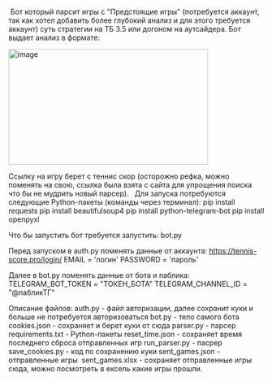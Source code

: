 ​
Бот который парсит игры с "Предстоящие игры" (потребуется аккаунт, так как хотел добавить более глубокий анализ и для этого требуется аккаунт) суть стратегии на ТБ 3.5 или догоном на аутсайдера. Бот выдает анализ в формате:

<img width="393" height="228" alt="image" src="https://github.com/user-attachments/assets/adb9b8e9-d5e0-49df-b4c7-a4221f995e47" />

Ссылку на игру берет с теннис скор (осторожно рефка, можно поменять на свою, ссылка была взята с сайта для упрощения поиска что бы не мудрить новый парсер).
 
Для запуска потребуются следующие Python-пакеты (команды через терминал):
pip install requests
pip install beautifulsoup4
pip install python-telegram-bot
pip install openpyxl

Что бы запустить бот требуется запустить:
bot.py

Перед запуском в auth.py поменять данные от аккаунта:
https://tennis-score.pro/login/
EMAIL = 'логин'
PASSWORD = 'пароль'

Далее в bot.py поменять данные от бота и паблика:
TELEGRAM_BOT_TOKEN = "ТОКЕН_БОТА"
TELEGRAM_CHANNEL_ID = "@пабликТГ"

Описание файлов:
auth.py - файл авторизации, далее сохранит куки и больше не потребуется авторизоваться
bot.py - тело самого бота
cookies.json - сохраняет и берет куки от сюда
parser.py - парсер
requirements.txt - Python-пакеты
reset_time.json - сохраняет время последнего сброса отправленных игр
run_parser.py - пасрер
save_cookies.py - код по сохранению куки
sent_games.json - отправленные игры 
sent_games.xlsx - сохраняет отправленные игры сюда, можно посмотреть в ексель какие игры прошли. 
​
